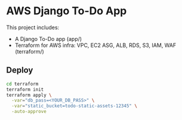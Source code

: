 # AWS Django To-Do App

This project includes:
- A Django To-Do app (app/)
- Terraform for AWS infra: VPC, EC2 ASG, ALB, RDS, S3, IAM, WAF (terraform/)

## Deploy

```bash
cd terraform
terraform init
terraform apply \
  -var="db_pass=<YOUR_DB_PASS>" \
  -var="static_bucket=todo-static-assets-12345" \
  -auto-approve
